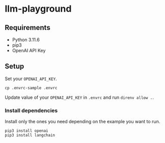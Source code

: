 # llm-playground

## Requirements

- Python 3.11.6
- pip3
- OpenAI API Key

## Setup

Set your `OPENAI_API_KEY`.

```
cp .envrc-sample .envrc
```

Update value of your `OPENAI_API_KEY` in `.envrc` and run `direnv allow .`.

### Install dependencies

Install only the ones you need depending on the example you want to run.

```
pip3 install openai
pip3 install langchain
```
